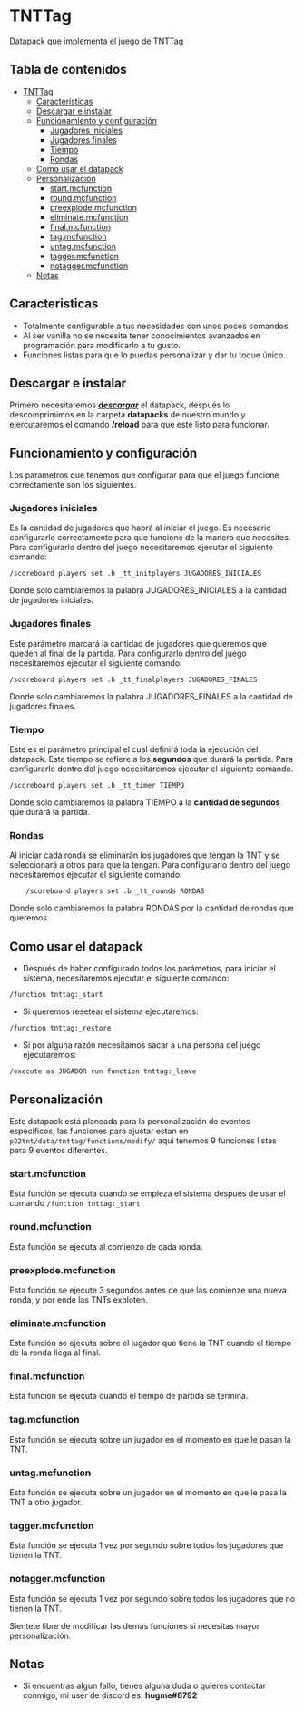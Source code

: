 # TNTTag
 Datapack que implementa el juego de TNTTag

## Tabla de contenidos
- [TNTTag](#tnttag)
  * [Caracteristicas](#caracteristicas)
  * [Descargar e instalar](#descargar-e-instalar)
  * [Funcionamiento y configuración](#funcionamiento-y-configuración)
    + [Jugadores iniciales](#jugadores-iniciales)
    + [Jugadores finales](#jugadores-finales)
    + [Tiempo](#tiempo)
    + [Rondas](#rondas)
  * [Como usar el datapack](#como-usar-el-datapack)
  * [Personalización](#personalización)
    + [start.mcfunction](#startmcfunction)
    + [round.mcfunction](#roundmcfunction)
    + [preexplode.mcfunction](#preexplodemcfunction)
    + [eliminate.mcfunction](#eliminatemcfunction)
    + [final.mcfunction](#finalmcfunction)
    + [tag.mcfunction](#tagmcfunction)
    + [untag.mcfunction](#untagmcfunction)
    + [tagger.mcfunction](#taggermcfunction)
    + [notagger.mcfunction](#notaggermcfunction)
  * [Notas](#notas)

## Caracteristicas
- Totalmente configurable a tus necesidades con unos pocos comandos.
- Al ser vanilla no se necesita tener conocimientos avanzados en programación para modificarlo a tu gusto.
- Funciones listas para que lo puedas personalizar y dar tu toque único.

## Descargar e instalar
Primero necesitaremos [***descargar***](https://github.com/Julioxidop/TNTTag/releases/tag/1.0 "aquí")  el datapack, después lo descomprimimos en la carpeta **datapacks** de nuestro mundo y ejercutaremos el comando **/reload** para que esté listo para funcionar.

## Funcionamiento y configuración
Los parametros que tenemos que configurar para que el juego funcione correctamente son los siguientes.
### Jugadores iniciales
Es la cantidad de jugadores que habrá al iniciar el juego. Es necesario configurarlo correctamente para que funcione de la manera que necesites.
Para configurarlo dentro del juego necesitaremos ejecutar el siguiente comando:
```
/scoreboard players set .b _tt_initplayers JUGADORES_INICIALES
```
Donde solo cambiaremos la palabra JUGADORES_INICIALES a la cantidad de jugadores iniciales.
### Jugadores finales
Este parámetro marcará la cantidad de jugadores que queremos que queden al final de la partida.
Para configurarlo dentro del juego necesitaremos ejecutar el siguiente comando:
```
/scoreboard players set .b _tt_finalplayers JUGADORES_FINALES
```
Donde solo cambiaremos la palabra JUGADORES_FINALES a la cantidad de jugadores finales.
### Tiempo
Este es el parámetro principal el cual definirá toda la ejecución del datapack. 
Este tiempo se refiere a los **segundos** que durará la partida.
Para configurarlo dentro del juego necesitaremos ejecutar el siguiente comando.
```
/scoreboard players set .b _tt_timer TIEMPO
```
Donde solo cambiaremos la palabra TIEMPO a la **cantidad de segundos** que durará la partida.

### Rondas
Al iniciar cada ronda se eliminarán los jugadores que tengan la TNT y se seleccionará a otros para que la tengan.
Para configurarlo dentro del juego necesitaremos ejecutar el siguiente comando.
```
    /scoreboard players set .b _tt_rounds RONDAS
```
Donde solo cambiaremos la palabra RONDAS por la cantidad de rondas que queremos.

## Como usar el datapack
- Después de haber configurado todos los parámetros, para iniciar el sistema, necesitaremos ejecutar el siguiente comando:
```
/function tnttag:_start
```
- Si queremos resetear el sistema ejecutaremos:
```
/function tnttag:_restore
```
- Si por alguna razón necesitamos sacar a una persona del juego ejecutaremos:
```
/execute as JUGADOR run function tnttag:_leave
```


## Personalización
Este datapack está planeada para la personalización de eventos específicos, las funciones para ajustar estan en `p22tnt/data/tnttag/functions/modify/` aqui tenemos 9 funciones listas para 9 eventos diferentes.
### start.mcfunction
Esta función se ejecuta cuando se empieza el sistema después de usar el comando `/function tnttag:_start`
### round.mcfunction
Esta función se ejecuta al comienzo de cada ronda.
### preexplode.mcfunction
Esta función se ejecute 3 segundos antes de que las comienze una nueva ronda, y por ende las TNTs exploten.
### eliminate.mcfunction
Esta función se ejecuta sobre el jugador que tiene la TNT cuando el tiempo de la ronda llega al final.
### final.mcfunction
Esta función se ejecuta cuando el tiempo de partida se termina.
### tag.mcfunction
Esta función se ejecuta sobre un jugador en el momento en que le pasan la TNT.
### untag.mcfunction
Esta función se ejecuta sobre un jugador en el momento en que le pasa la TNT a otro jugador.
### tagger.mcfunction
Esta función se ejecuta 1 vez por segundo sobre todos los jugadores que tienen la TNT.
### notagger.mcfunction
Esta función se ejecuta 1 vez por segundo sobre todos los jugadores que no tienen la TNT.

Sientete libre de modificar las demás funciones si necesitas mayor personalización.
## Notas
- Si encuentras algun fallo, tienes alguna duda o quieres contactar conmigo, mi user de discord es: **hugme#8792**
